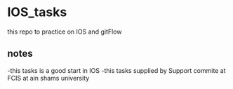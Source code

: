 # IOS_tasks
this repo to practice on IOS and gitFlow
## notes
-this tasks is a good start in IOS 
-this tasks supplied by Support commite at FCIS at ain shams university
